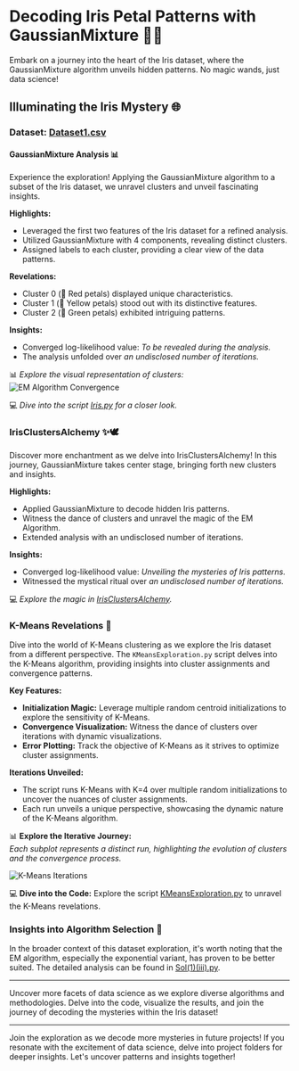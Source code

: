 # Decoding Iris Petal Patterns with GaussianMixture 🌸✨

Embark on a journey into the heart of the Iris dataset, where the GaussianMixture algorithm unveils hidden patterns. No magic wands, just data science!

## Illuminating the Iris Mystery 🌐

### Dataset: [Dataset1.csv](https://github.com/snigdhab7/Magical-Iris-GaussianMixture/blob/main/Dataset1.csv)

#### GaussianMixture Analysis 📊

Experience the exploration! Applying the GaussianMixture algorithm to a subset of the Iris dataset, we unravel clusters and unveil fascinating insights.

**Highlights:**
- Leveraged the first two features of the Iris dataset for a refined analysis.
- Utilized GaussianMixture with 4 components, revealing distinct clusters.
- Assigned labels to each cluster, providing a clear view of the data patterns.

**Revelations:**
- Cluster 0 (🔴 Red petals) displayed unique characteristics.
- Cluster 1 (💛 Yellow petals) stood out with its distinctive features.
- Cluster 2 (💚 Green petals) exhibited intriguing patterns.

**Insights:**
- Converged log-likelihood value: *To be revealed during the analysis.*
- The analysis unfolded over *an undisclosed number of iterations.*

📊 *Explore the visual representation of clusters:* <br/>
![EM Algorithm Convergence](https://user-images.githubusercontent.com/62890614/233840589-a49a7481-d081-47fc-a9df-0eb0e6a71350.png)

💻 *Dive into the script [Iris.py](https://github.com/snigdhab7/Magical-Iris-GaussianMixture/blob/main/Iris.py) for a closer look.*

### IrisClustersAlchemy ✨🕊️

Discover more enchantment as we delve into IrisClustersAlchemy! In this journey, GaussianMixture takes center stage, bringing forth new clusters and insights.

**Highlights:**
- Applied GaussianMixture to decode hidden Iris patterns.
- Witness the dance of clusters and unravel the magic of the EM Algorithm.
- Extended analysis with an undisclosed number of iterations.

**Insights:**
- Converged log-likelihood value: *Unveiling the mysteries of Iris patterns.*
- Witnessed the mystical ritual over *an undisclosed number of iterations.*

💻 *Explore the magic in [IrisClustersAlchemy](https://github.com/snigdhab7/Iris-Gaussian-Clusters/blob/main/IrisClustersAlchem.py).*

### K-Means Revelations 🎯

Dive into the world of K-Means clustering as we explore the Iris dataset from a different perspective. The `KMeansExploration.py` script delves into the K-Means algorithm, providing insights into cluster assignments and convergence patterns.

**Key Features:**
- **Initialization Magic:** Leverage multiple random centroid initializations to explore the sensitivity of K-Means.
- **Convergence Visualization:** Witness the dance of clusters over iterations with dynamic visualizations.
- **Error Plotting:** Track the objective of K-Means as it strives to optimize cluster assignments.

**Iterations Unveiled:**
- The script runs K-Means with K=4 over multiple random initializations to uncover the nuances of cluster assignments.
- Each run unveils a unique perspective, showcasing the dynamic nature of the K-Means algorithm.

📊 **Explore the Iterative Journey:**
<br/>
*Each subplot represents a distinct run, highlighting the evolution of clusters and the convergence process.*

![K-Means Iterations](<Link to the Image if Available>)

💻 **Dive into the Code:**
Explore the script [KMeansExploration.py](<Link to the Script>) to unravel the K-Means revelations.

### Insights into Algorithm Selection 🧠

In the broader context of this dataset exploration, it's worth noting that the EM algorithm, especially the exponential variant, has proven to be better suited. The detailed analysis can be found in [Sol(1)(iii).py](<Link to Sol(1)(iii).py>).

---

Uncover more facets of data science as we explore diverse algorithms and methodologies. Delve into the code, visualize the results, and join the journey of decoding the mysteries within the Iris dataset!

---

Join the exploration as we decode more mysteries in future projects! If you resonate with the excitement of data science, delve into project folders for deeper insights. Let's uncover patterns and insights together!
